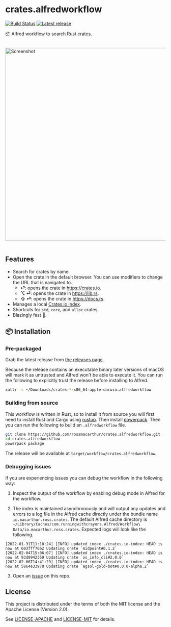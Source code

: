 # crates.alfredworkflow

[![Build Status](https://img.shields.io/github/actions/workflow/status/rossmacarthur/crates.alfredworkflow/build.yaml?branch=trunk)](https://github.com/rossmacarthur/crates.alfredworkflow/actions/workflows/build.yaml)
[![Latest release](https://img.shields.io/github/v/release/rossmacarthur/crates.alfredworkflow)](https://github.com/rossmacarthur/crates.alfredworkflow/releases/latest)

📦 Alfred workflow to search Rust crates.

<img style="padding: 1rem 0" width="605" alt="Screenshot" src="https://user-images.githubusercontent.com/17109887/228117520-65aa485d-7252-4766-8fed-724d3a33f93b.gif">

## Features

- Search for crates by name.
- Open the crate in the default browser. You can use modifiers to change the
  URL that is navigated to.
  - **⏎**: opens the crate in https://crates.io.
  - **⌥ ⏎**: opens the crate in https://lib.rs.
  - **⇧ ⏎**: opens the crate in https://docs.rs.
- Manages a local [Crates.io index](https://github.com/rust-lang/crates.io-index).
- Shortcuts for `std`, `core`, and `alloc` crates.
- Blazingly fast 🤸.

## 📦 Installation

### Pre-packaged

Grab the latest release from
[the releases page](https://github.com/rossmacarthur/crates.alfredworkflow/releases).

Because the release contains an executable binary later versions of macOS will
mark it as untrusted and Alfred won't be able to execute it. You can run the
following to explicitly trust the release before installing to Alfred.
```sh
xattr -c ~/Downloads/crates-*-x86_64-apple-darwin.alfredworkflow
```

### Building from source

This workflow is written in Rust, so to install it from source you will first
need to install Rust and Cargo using [rustup](https://rustup.rs/). Then install
[powerpack](https://github.com/rossmacarthur/powerpack). Then you can run the
following to build an `.alfredworkflow` file.

```sh
git clone https://github.com/rossmacarthur/crates.alfredworkflow.git
cd crates.alfredworkflow
powerpack package
```

The release will be available at `target/workflow/crates.alfredworkflow`.

### Debugging issues

If you are experiencing issues you can debug the workflow in the following way:

1. Inspect the output of the workflow by enabling debug mode in Alfred for the
   workflow.

2. The index is maintained asynchronously and will output any updates and errors
   to a log file in the Alfred cache directly under the bundle name
   `io.macarthur.ross.crates`. The default Alfred cache directory is
  `~/Library/Caches/com.runningwithcrayons.Alfred/Workflow\ Data/io.macarthur.ross.crates`.
  Expected logs will look like the following.
  ```
  [2022-01-31T11:10:24] [INFO] updated index ./crates.io-index: HEAD is now at 603fff76b2 Updating crate `midpoint#0.1.2`
  [2022-02-04T15:06:07] [INFO] updated index ./crates.io-index: HEAD is now at 93d0942359 Updating crate `os_info_cli#2.0.0`
  [2022-02-06T14:41:29] [INFO] updated index ./crates.io-index: HEAD is now at 5864e33978 Updating crate `agsol-gold-bot#0.0.0-alpha.2`
  ```

3. Open an [issue](https://github.com/rossmacarthur/crates.alfredworkflow/issues/new)
   on this repo.

## License

This project is distributed under the terms of both the MIT license and the
Apache License (Version 2.0).

See [LICENSE-APACHE](LICENSE-APACHE) and [LICENSE-MIT](LICENSE-MIT) for details.
